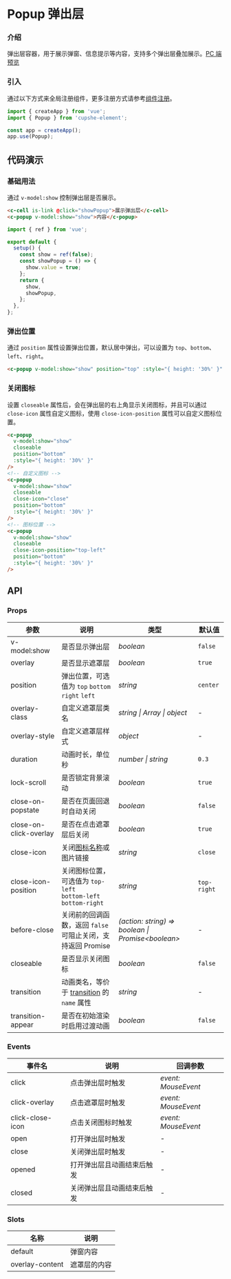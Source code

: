 # Popup 弹出层

### 介绍

弹出层容器，用于展示弹窗、信息提示等内容，支持多个弹出层叠加展示。[PC 端预览](/mobile.html#/popup)

### 引入

通过以下方式来全局注册组件，更多注册方式请参考[组件注册](#/zh-CN/advanced-usage#zu-jian-zhu-ce)。

```js
import { createApp } from 'vue';
import { Popup } from 'cupshe-element';

const app = createApp();
app.use(Popup);
```

## 代码演示

### 基础用法

通过 `v-model:show` 控制弹出层是否展示。

```html
<c-cell is-link @click="showPopup">展示弹出层</c-cell>
<c-popup v-model:show="show">内容</c-popup>
```

```js
import { ref } from 'vue';

export default {
  setup() {
    const show = ref(false);
    const showPopup = () => {
      show.value = true;
    };
    return {
      show,
      showPopup,
    };
  },
};
```

### 弹出位置

通过 `position` 属性设置弹出位置，默认居中弹出，可以设置为 `top`、`bottom`、`left`、`right`。

```html
<c-popup v-model:show="show" position="top" :style="{ height: '30%' }" />
```

### 关闭图标

设置 `closeable` 属性后，会在弹出层的右上角显示关闭图标，并且可以通过 `close-icon` 属性自定义图标，使用 `close-icon-position` 属性可以自定义图标位置。

```html
<c-popup
  v-model:show="show"
  closeable
  position="bottom"
  :style="{ height: '30%' }"
/>
<!-- 自定义图标 -->
<c-popup
  v-model:show="show"
  closeable
  close-icon="close"
  position="bottom"
  :style="{ height: '30%' }"
/>
<!-- 图标位置 -->
<c-popup
  v-model:show="show"
  closeable
  close-icon-position="top-left"
  position="bottom"
  :style="{ height: '30%' }"
/>
```

## API

### Props

| 参数                   | 说明                                                                                                          | 类型                                                | 默认值      |
| ---------------------- | ------------------------------------------------------------------------------------------------------------- | --------------------------------------------------- | ----------- |
| v-model:show           | 是否显示弹出层                                                                                                | _boolean_                                           | `false`     |
| overlay                | 是否显示遮罩层                                                                                                | _boolean_                                           | `true`      |
| position               | 弹出位置，可选值为 `top` `bottom` `right` `left`                                                              | _string_                                            | `center`    |
| overlay-class          | 自定义遮罩层类名                                                                                              | _string \| Array \| object_                         | -           |
| overlay-style          | 自定义遮罩层样式                                                                                              | _object_                                            | -           |
| duration               | 动画时长，单位秒                                                                                              | _number \| string_                                  | `0.3`       |
| lock-scroll            | 是否锁定背景滚动                                                                                              | _boolean_                                           | `true`      |
| close-on-popstate      | 是否在页面回退时自动关闭                                                                                      | _boolean_                                           | `false`     |
| close-on-click-overlay | 是否在点击遮罩层后关闭                                                                                        | _boolean_                                           | `true`      |
| close-icon             | 关闭[图标名称](#/icon)或图片链接                                                                              | _string_                                            | `close`     |
| close-icon-position    | 关闭图标位置，可选值为 `top-left`<br>`bottom-left` `bottom-right`                                             | _string_                                            | `top-right` |
| before-close           | 关闭前的回调函数，返回 `false` 可阻止关闭，支持返回 Promise                                                   | _(action: string) => boolean \| Promise\<boolean\>_ | -           |
| closeable              | 是否显示关闭图标                                                                                              | _boolean_                                           | `false`     |
| transition             | 动画类名，等价于 [transition](https://v3.cn.vuejs.org/api/built-in-components.html#transition) 的 `name` 属性 | _string_                                            | -           |
| transition-appear      | 是否在初始渲染时启用过渡动画                                                                                  | _boolean_                                           | `false`     |

### Events

| 事件名           | 说明                       | 回调参数            |
| ---------------- | -------------------------- | ------------------- |
| click            | 点击弹出层时触发           | _event: MouseEvent_ |
| click-overlay    | 点击遮罩层时触发           | _event: MouseEvent_ |
| click-close-icon | 点击关闭图标时触发         | _event: MouseEvent_ |
| open             | 打开弹出层时触发           | -                   |
| close            | 关闭弹出层时触发           | -                   |
| opened           | 打开弹出层且动画结束后触发 | -                   |
| closed           | 关闭弹出层且动画结束后触发 | -                   |

### Slots

| 名称            | 说明         |
| --------------- | ------------ |
| default         | 弹窗内容     |
| overlay-content | 遮罩层的内容 |
